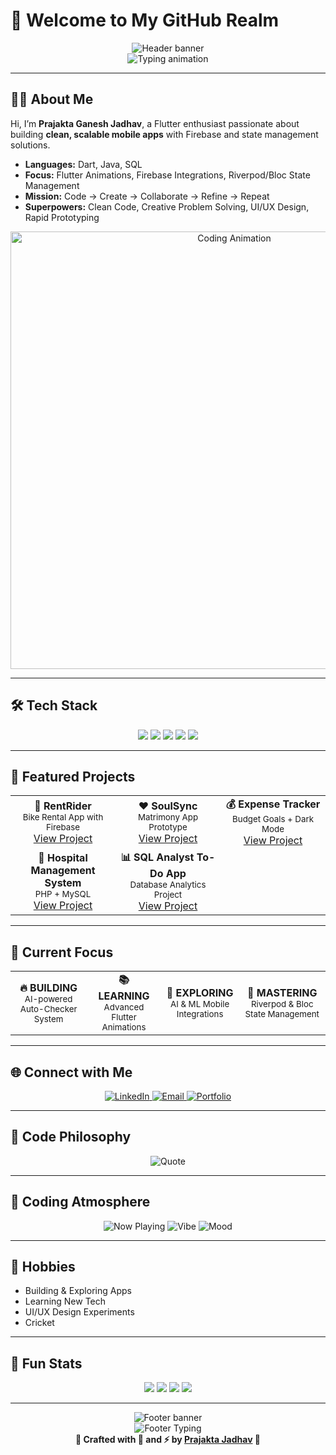 # 🌌 Welcome to My GitHub Realm

<div align="center">
  <img src="https://capsule-render.vercel.app/api?type=waving&color=gradient&height=280&section=header&text=PRAJAKTA%20JADHAV&fontSize=72&fontColor=fff&animation=fadeIn&desc=%F0%9F%92%BB%20Flutter%20Developer%20%7C%20%F0%9F%92%AA%20Problem%20Solver&descSize=18&descAlignY=60" alt="Header banner" />
</div>

<div align="center">
  <img src="https://readme-typing-svg.herokuapp.com?font=Quicksand&size=30&duration=2000&pause=500&color=00FFFF&center=true&vCenter=true&multiline=true&repeat=true&width=800&height=130&lines=Crafting+Beautiful+Flutter+Apps;Building+Cross-Platform+Solutions;Code+with+Precision+and+Passion" alt="Typing animation" />
</div>

---

## 👩‍💻 About Me

Hi, I’m **Prajakta Ganesh Jadhav**, a Flutter enthusiast passionate about building **clean, scalable mobile apps** with Firebase and state management solutions.  

- **Languages:** Dart, Java, SQL  
- **Focus:** Flutter Animations, Firebase Integrations, Riverpod/Bloc State Management  
- **Mission:** Code → Create → Collaborate → Refine → Repeat  
- **Superpowers:** Clean Code, Creative Problem Solving, UI/UX Design, Rapid Prototyping  

<div align="center">
  <img src="https://media.giphy.com/media/qgQUggAC3Pfv687qPC/giphy.gif" width="700" alt="Coding Animation" style="max-width:100%;height:auto;" />
</div>

---

## 🛠️ Tech Stack

<div align="center">
  <img src="https://img.shields.io/badge/Dart-0175C2?style=for-the-badge&logo=dart&logoColor=white" />
  <img src="https://img.shields.io/badge/Flutter-02569B?style=for-the-badge&logo=flutter&logoColor=white" />
  <img src="https://img.shields.io/badge/Firebase-FFCA28?style=for-the-badge&logo=firebase&logoColor=white" />
  <img src="https://img.shields.io/badge/SQL-00758F?style=for-the-badge&logo=sqlite&logoColor=white" />
  <img src="https://img.shields.io/badge/Git-F05032?style=for-the-badge&logo=git&logoColor=white" />
</div>

---

## 🌟 Featured Projects

<div align="center">
  <table>
    <tr>
      <td align="center" width="33%">
        <b>🚗 RentRider</b>
        <br><sub>Bike Rental App with Firebase</sub>
        <br><a href="#">View Project</a>
      </td>
      <td align="center" width="33%">
        <b>❤️ SoulSync</b>
        <br><sub>Matrimony App Prototype</sub>
        <br><a href="#">View Project</a>
      </td>
      <td align="center" width="33%">
        <b>💰 Expense Tracker</b>
        <br><sub>Budget Goals + Dark Mode</sub>
        <br><a href="#">View Project</a>
      </td>
    </tr>
    <tr>
      <td align="center" width="33%">
        <b>🏥 Hospital Management System</b>
        <br><sub>PHP + MySQL</sub>
        <br><a href="#">View Project</a>
      </td>
      <td align="center" width="33%">
        <b>📊 SQL Analyst To-Do App</b>
        <br><sub>Database Analytics Project</sub>
        <br><a href="#">View Project</a>
      </td>
    </tr>
  </table>
</div>

---

## 🎯 Current Focus

<div align="center">
  <table style="width: 100%; max-width: 800px;">
    <tr>
      <td align="center">
        <b>🔥 BUILDING</b>
        <br><sub>AI-powered Auto-Checker System</sub>
      </td>
      <td align="center">
        <b>📚 LEARNING</b>
        <br><sub>Advanced Flutter Animations</sub>
      </td>
      <td align="center">
        <b>🚀 EXPLORING</b>
        <br><sub>AI & ML Mobile Integrations</sub>
      </td>
      <td align="center">
        <b>🎯 MASTERING</b>
        <br><sub>Riverpod & Bloc State Management</sub>
      </td>
    </tr>
  </table>
</div>

---

## 🌐 Connect with Me

<div align="center">
  <a href="https://www.linkedin.com/in/prajaktajadhav177/" target="_blank">
    <img src="https://img.shields.io/badge/LinkedIn-0077B5?style=for-the-badge&logo=linkedin&logoColor=white" alt="LinkedIn" />
  </a>
  <a href="mailto:prajaktajadhav177@gmail.com">
    <img src="https://img.shields.io/badge/Email-D14836?style=for-the-badge&logo=gmail&logoColor=white" alt="Email" />
  </a>
  <a href="https://portfolio-frontend-pink-alpha.vercel.app/" target="_blank">
    <img src="https://img.shields.io/badge/Portfolio-FF5722?style=for-the-badge&logo=google-chrome&logoColor=white" alt="Portfolio" />
  </a>
</div>

---

## 💭 Code Philosophy

<div align="center">
  <img src="https://quotes-github-readme.vercel.app/api?type=horizontal&theme=tokyonight&border=true&quotes=Code%20is%20where%20creativity%20meets%20logic&author=Prajakta%20Jadhav" alt="Quote" />
</div>

---

## 🎵 Coding Atmosphere

<div align="center">
  <img src="https://img.shields.io/badge/💻%20NOW%20PLAYING-Debugging%20the%20Matrix-1DB954?style=for-the-badge" alt="Now Playing" />
  <img src="https://img.shields.io/badge/⚙️%20VIBE-Flutter%20Flow-FF6B6B?style=for-the-badge" alt="Vibe" />
  <img src="https://img.shields.io/badge/🧠%20MOOD-Code%20>_%20Test%20>_%20Repeat-4ECDC4?style=for-the-badge" alt="Mood" />
</div>

---

## 🏏 Hobbies

- Building & Exploring Apps  
- Learning New Tech  
- UI/UX Design Experiments  
- Cricket  

---

## 🌟 Fun Stats

<div align="center">
  <img src="https://img.shields.io/badge/☕%20Coffee-999+ cups-brown?style=for-the-badge" />
  <img src="https://img.shields.io/badge/🌙%20Late%20Night-∞ commits-blue?style=for-the-badge" />
  <img src="https://img.shields.io/badge/🐛%20Bugs-404 not found-red?style=for-the-badge" />
  <img src="https://img.shields.io/badge/🔥%20Lines%20of%20Code-∞+1-orange?style=for-the-badge" />
</div>

---

<div align="center">
  <img src="https://capsule-render.vercel.app/api?type=waving&color=gradient&height=120&section=footer&animation=twinkling" alt="Footer banner" />
</div>

<div align="center">
  <img src="https://readme-typing-svg.herokuapp.com?font=Quicksand&size=25&duration=3000&pause=1000&color=00FFFF&center=true&vCenter=true&width=700&lines=Thanks+for+visiting+my+GitHub!;Let's+build+amazing+apps+together!;Keep+coding+and+creating!+✨" alt="Footer Typing" />
</div>

<div align="center">
  <b>🌟 Crafted with 💙 and ⚡ by <a href="https://github.com/prajaktajadhav177">Prajakta Jadhav</a> 🌟</b>
</div>
